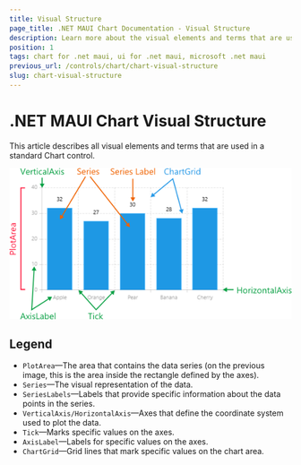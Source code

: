 ```yaml
---
title: Visual Structure
page_title: .NET MAUI Chart Documentation - Visual Structure
description: Learn more about the visual elements and terms that are used in a Telerik UI for .NET MAUI Chart control.
position: 1
tags: chart for .net maui, ui for .net maui, microsoft .net maui
previous_url: /controls/chart/chart-visual-structure
slug: chart-visual-structure
---
```


# .NET MAUI Chart Visual Structure

This article describes all visual elements and terms that are used in a standard Chart control.

![Chart Visual Structure](images/chart-visual-structure.png "Visual elements of RadChart control")

## Legend

- `PlotArea`&mdash;The area that contains the data series (on the previous image, this is the area inside the rectangle defined by the axes).
- `Series`&mdash;The visual representation of the data.
- `SeriesLabels`&mdash;Labels that provide specific information about the data points in the series.
- `VerticalAxis/HorizontalAxis`&mdash;Axes that define the coordinate system used to plot the data.
- `Tick`&mdash;Marks specific values on the axes.
- `AxisLabel`&mdash;Labels for specific values on the axes.
- `ChartGrid`&mdash;Grid lines that mark specific values on the chart area.
